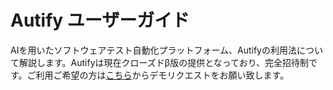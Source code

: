 # Autify ユーザーガイド

AIを用いたソフトウェアテスト自動化プラットフォーム、Autifyの利用法について解説します。Autifyは現在クローズドβ版の提供となっており、完全招待制です。ご利用ご希望の方は[こちら](https://autify.com/ja/#requestdemo)からデモリクエストをお願い致します。


